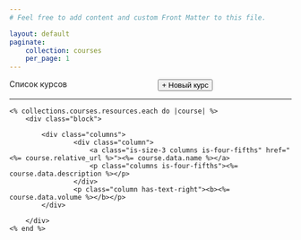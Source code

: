 ```yaml
---
# Feel free to add content and custom Front Matter to this file.

layout: default
paginate:
    collection: courses
    per_page: 1
---
```


<div class="columns">
    <div class="column is-four-fifth">
        Список курсов
    </div>
    <div class="column is-one-fifth">
        <div class="buttons is-right">
            <button class="button is-success">
                + Новый курс
            </button>
        </div>
    </div>
</div>
<hr class="mt-3">  



<div class="courses blocks">

    <% collections.courses.resources.each do |course| %>
        <div class="block">
      
            <div class="columns">
                    <div class="column">
                        <a class="is-size-3 columns is-four-fifths" href="<%= course.relative_url %>"><%= course.data.name %></a>
                        <p class="columns is-four-fifths"><%= course.data.description %></p>
                    </div>
                    <p class="column has-text-right"><b><%= course.data.volume %></b></p>
            </div>

        </div>
    <% end %>
  
</div>

